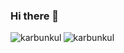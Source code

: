 ### Hi there 👋
<!--
<p align="left"> 
  <img src="https://github-profile-trophy.vercel.app/?username=karbunkul&theme=transparent&column=-1&margin-w=5&rank=-C,-B" alt="karbunkul" /> 
</p>
-->
<p>
  <img align="left" src="https://github-readme-stats.vercel.app/api/top-langs?username=karbunkul&show_icons=true&locale=en&layout=compact&theme=transparent" alt="karbunkul" />
</p>

<p>
  <img align="center" src="http://github-readme-streak-stats.herokuapp.com?user=karbunkul&theme=transparent&mode=weekly&exclude_days=Sun%2CSat" alt="karbunkul" />
</p>

